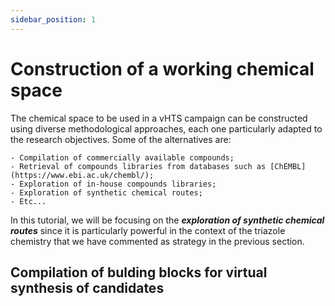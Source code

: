 ```yaml
---
sidebar_position: 1
---
```


# Construction of a working chemical space

The chemical space to be used in a vHTS campaign can be constructed using diverse methodological approaches, each one particularly adapted to the research objectives. Some of the alternatives are:

    - Compilation of commercially available compounds;
    - Retrieval of compounds libraries from databases such as [ChEMBL](https://www.ebi.ac.uk/chembl/);
    - Exploration of in-house compounds libraries;
    - Exploration of synthetic chemical routes;
    - Etc...

In this tutorial, we will be focusing on the ***exploration of synthetic chemical routes*** since it is particularly powerful in the context of the triazole chemistry that we have commented as strategy in the previous section. 

## Compilation of bulding blocks for virtual synthesis of candidates